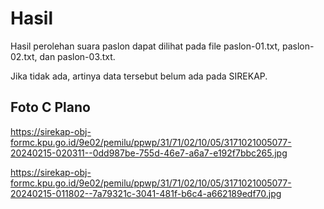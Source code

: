 # Hasil

Hasil perolehan suara paslon dapat dilihat pada file paslon-01.txt, paslon-02.txt, dan paslon-03.txt.

Jika tidak ada, artinya data tersebut belum ada pada SIREKAP.

## Foto C Plano

https://sirekap-obj-formc.kpu.go.id/9e02/pemilu/ppwp/31/71/02/10/05/3171021005077-20240215-020311--0dd987be-755d-46e7-a6a7-e192f7bbc265.jpg

https://sirekap-obj-formc.kpu.go.id/9e02/pemilu/ppwp/31/71/02/10/05/3171021005077-20240215-011802--7a79321c-3041-481f-b6c4-a662189edf70.jpg
